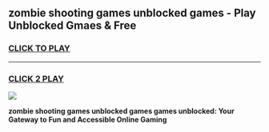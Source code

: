 
## zombie shooting games unblocked games - Play Unblocked Gmaes & Free
<h3>
<a href="https://news.freeplayer.one?title=zombie_shooting_games_unblocked_games&ref=23F">CLICK TO PLAY</a></h3>
<hr>

<h3>
<a href="https://news.freeplayer.one?title=zombie_shooting_games_unblocked_games&ref=23F">CLICK 2 PLAY</a>
  
</h3>

<a href="https://news.freeplayer.one?title=zombie_shooting_games_unblocked_games&ref=23F/"><img src="https://clearcache.store/games.png"></a>


**zombie shooting games unblocked games games unblocked: Your Gateway to Fun and Accessible Online Gaming**
